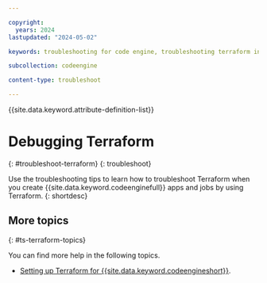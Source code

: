 ```yaml
---

copyright:
  years: 2024
lastupdated: "2024-05-02"

keywords: troubleshooting for code engine, troubleshooting terraform in code engine, terraform in code engine, terraform

subcollection: codeengine

content-type: troubleshoot

---
```


{{site.data.keyword.attribute-definition-list}}

# Debugging Terraform
{: #troubleshoot-terraform}
{: troubleshoot}

Use the troubleshooting tips to learn how to troubleshoot Terraform when you create {{site.data.keyword.codeenginefull}} apps and jobs by using Terraform.
{: shortdesc}

## More topics
{: #ts-terraform-topics}

You can find more help in the following topics.

- [Setting up Terraform for {{site.data.keyword.codeengineshort}}](/docs/codeengine?topic=codeengine-terraform-setup-ce).
